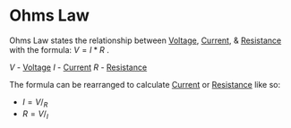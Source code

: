 # Ohms Law
Ohms Law states the relationship between [Voltage](Voltage.md), [Current](Current.md), & [Resistance](Resistance.md) with the formula: $V = I*R$ .

$V$ - [Voltage](Voltage.md)
$I$ - [Current](Current.md)
$R$ - [Resistance](Resistance.md)

The formula can be rearranged to calculate [Current](Current.md) or [Resistance](Resistance.md) like so:
- $I = V/_R$
- $R = V/_I$
